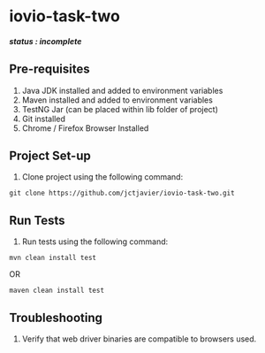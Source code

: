 # iovio-task-two
##### status : *incomplete*

## Pre-requisites
1. Java JDK installed and added to environment variables
2. Maven installed and added to environment variables
3. TestNG Jar (can be placed within lib folder of project)
4. Git installed
5. Chrome / Firefox Browser Installed

## Project Set-up

1. Clone project using the following command: 
```
git clone https://github.com/jctjavier/iovio-task-two.git
```

## Run Tests
1. Run tests using the following command:
```
mvn clean install test
```
OR
```
maven clean install test
```

## Troubleshooting
1. Verify that web driver binaries are compatible to browsers used.